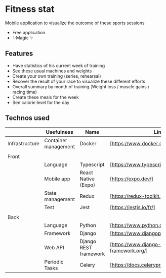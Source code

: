 # Fitness stat

Mobile application to visualize the outcome of these sports sessions

-   Free application
-   ✨Magic ✨

## Features

-   Have statistics of his current week of training
-   See these usual machines and weights
-   Create your own training (series, rehearsal)
-   Recover the result of your race to visualize these different efforts
-   Overall summary by month of training (Weight loss / muscle gains / racing time)
-   Create these meals for the week
-   See calorie level for the day

## Technos used

|                | Usefulness           | Name                  | Link                                        |
| -------------- | -------------------- | --------------------- | ------------------------------------------- |
| Infrastructure | Container management | Docker                | [https://www.docker.com/]                   |
|                |                      |                       |                                             |
| Front          |                      |                       |                                             |
|                | Language             | Typescript            | [https://www.typescriptlang.org/]           |
|                | Mobile app           | React Native (Expo)   | [https://expo.dev/]                         |
|                | State management     | Redux                 | [https://redux-toolkit.js.org/]             |
|                | Test                 | Jest                  | [https://jestjs.io/fr/]                     |
|                |                      |                       |                                             |
| Back           |                      |                       |                                             |
|                | Language             | Python                | [https://www.python.org/]                   |
|                | Framework            | Django                | [https://www.djangoproject.com/]            |
|                | Web API              | Django REST framework | [https://www.django-rest-framework.org/]    |
|                | Periodic Tasks       | Celery                | [https://docs.celeryproject.org/en/stable/] |
